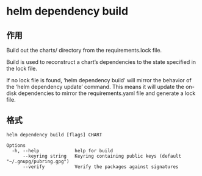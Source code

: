 # helm dependency build


## 作用
Build out the charts/ directory from the requirements.lock file.

Build is used to reconstruct a chart’s dependencies to the state specified in the lock file.

If no lock file is found, ‘helm dependency build’ will mirror the behavior of the ‘helm dependency update’ command. This means it will update the on-disk dependencies to mirror the requirements.yaml file and generate a lock file.

## 格式

```
helm dependency build [flags] CHART

Options
  -h, --help             help for build
      --keyring string   Keyring containing public keys (default "~/.gnupg/pubring.gpg")
      --verify           Verify the packages against signatures
```